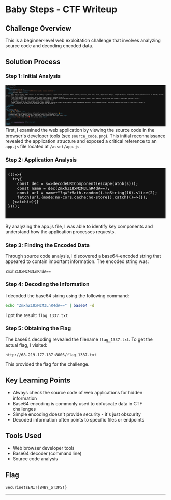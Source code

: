 # Baby Steps - CTF Writeup

## Challenge Overview
This is a beginner-level web exploitation challenge that involves analyzing source code and decoding encoded data.

## Solution Process

### Step 1: Initial Analysis
![source code](source_code.png)
First, I examined the web application by viewing the source code in the browser's developer tools (see `source_code.png`). This initial reconnaissance revealed the application structure and exposed a critical reference to an `app.js` file located at `/asset/app.js`.

### Step 2: Application Analysis
![app.js](appjs.png)

By analyzing the app.js file, I was able to identify key components and understand how the application processes requests.

### Step 3: Finding the Encoded Data
Through source code analysis, I discovered a base64-encoded string that appeared to contain important information. The encoded string was:
```
ZmxhZ18xMzM3LnR4dA==
```

### Step 4: Decoding the Information
I decoded the base64 string using the following command:
```bash
echo "ZmxhZ18xMzM3LnR4dA==" | base64 -d
```
I got the result:
`flag_1337.txt`

### Step 5: Obtaining the Flag
The base64 decoding revealed the filename `flag_1337.txt`. To get the actual flag, I visited:
```
http://68.219.177.187:8006/flag_1337.txt
```

This provided the flag for the challenge.

## Key Learning Points
- Always check the source code of web applications for hidden information
- Base64 encoding is commonly used to obfuscate data in CTF challenges
- Simple encoding doesn't provide security - it's just obscurity
- Decoded information often points to specific files or endpoints

## Tools Used
- Web browser developer tools
- Base64 decoder (command line)
- Source code analysis

## Flag
`SecurinetsENIT{B4BY_ST3PS!}`

---

